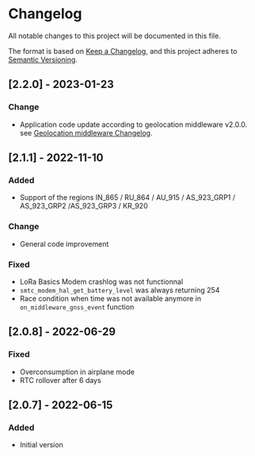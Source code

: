 # Changelog

All notable changes to this project will be documented in this file.

The format is based on [Keep a Changelog](https://keepachangelog.com/en/1.0.0/),
and this project adheres to [Semantic Versioning](https://semver.org/spec/v2.0.0.html).

## [2.2.0] - 2023-01-23

### Change
- Application code update according to geolocation middleware v2.0.0. see [Geolocation middleware Changelog](geolocation_middleware/CHANGELOG.md).

## [2.1.1] - 2022-11-10

### Added
- Support of the regions IN_865 / RU_864 / AU_915 / AS_923_GRP1 / AS_923_GRP2 /AS_923_GRP3 / KR_920   

### Change
- General code improvement

### Fixed
- LoRa Basics Modem crashlog was not functionnal
- `smtc_modem_hal_get_battery_level` was always returning 254
- Race condition when time was not available anymore in `on_middleware_gnss_event` function

## [2.0.8] - 2022-06-29

### Fixed

- Overconsumption in airplane mode
- RTC rollover after 6 days

## [2.0.7] - 2022-06-15

### Added

- Initial version
